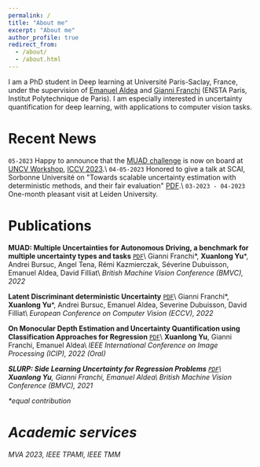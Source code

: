 ```yaml
---
permalink: /
title: "About me"
excerpt: "About me"
author_profile: true
redirect_from: 
  - /about/
  - /about.html
---
```


I am a PhD student in Deep learning at Université Paris-Saclay, France, under the supervision of [Emanuel Aldea](http://hebergement.u-psud.fr/emi/) and [Gianni Franchi](https://www.ensta-paris.fr/fr/gianni-franchi) (ENSTA Paris, Institut Polytechnique de Paris).
I am especially interested in uncertainty quantification for deep learning, with applications to computer vision tasks.


Recent News
======
`05-2023` Happy to announce that the [MUAD challenge](https://codalab.lisn.upsaclay.fr/competitions/8007) is now on board at [UNCV Workshop](https://uncv2023.github.io/), [ICCV 2023](https://iccv2023.thecvf.com/).\\
`04-05-2023` Honored to give a talk at SCAI, Sorbonne Université on "Towards scalable uncertainty estimation with deterministic methods, and their fair evaluation" [PDF](https://xuanlong-yu.github.io/files/sorbonne_talk.pdf).\\
`03-2023 - 04-2023` One-month pleasant visit at Leiden University.

Publications
======
<strong>MUAD: Multiple Uncertainties for Autonomous Driving, a benchmark for multiple uncertainty types and tasks</strong> [`PDF`](https://arxiv.org/abs/2203.01437)\\
Gianni Franchi\*, <strong>Xuanlong Yu</strong>\*, Andrei Bursuc, Angel Tena, Rémi Kazmierczak, Séverine Dubuisson, Emanuel Aldea, David Filliat\\
<em>British Machine Vision Conference (BMVC), 2022</em>

<strong>Latent Discriminant deterministic Uncertainty</strong> [`PDF`](https://link.springer.com/chapter/10.1007/978-3-031-19775-8_15)\\
Gianni Franchi\*, <strong>Xuanlong Yu</strong>\*, Andrei Bursuc, Emanuel Aldea, Severine Dubuisson, David Filliat\\
<em>European Conference on Computer Vision (ECCV), 2022</em>

<strong>On Monocular Depth Estimation and Uncertainty Quantification using Classification Approaches for Regression</strong> [`PDF`](https://arxiv.org/abs/2202.12369)\\
<strong>Xuanlong Yu</strong>, Gianni Franchi, Emanuel Aldea\\
<em>IEEE International Conference on Image Processing (ICIP), 2022<em> (Oral)

<strong>SLURP: Side Learning Uncertainty for Regression Problems</strong> [`PDF`](https://arxiv.org/abs/2110.11182)\\
<strong>Xuanlong Yu</strong>, Gianni Franchi, Emanuel Aldea\\
<em>British Machine Vision Conference (BMVC), 2021<em>

\*equal contribution

Academic services
======
MVA 2023, IEEE TPAMI, IEEE TMM